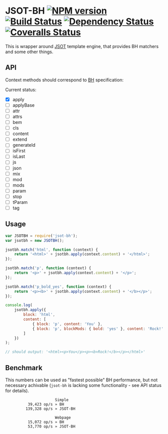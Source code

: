 # JSOT-BH [![NPM version][npm-image]][npm-url] [![Build Status][travis-image]][travis-url] [![Dependency Status][depstat-image]][depstat-url] [![Coveralls Status][coveralls-image]][coveralls-url]

This is wrapper around [JSOT](https://github.com/floatdrop/jsot) template engine, that provides BH matchers and some other things.

## API

Context methods should correspond to [BH](https://github.com/enb-make/bh#%D0%9A%D0%BB%D0%B0%D1%81%D1%81-ctx) specification:

Current status:

 * [x] apply
 * [ ] applyBase
 * [ ] attr
 * [ ] attrs
 * [ ] bem
 * [ ] cls
 * [ ] content
 * [ ] extend
 * [ ] generateId
 * [ ] isFirst
 * [ ] isLast
 * [ ] js
 * [ ] json
 * [ ] mix
 * [ ] mod
 * [ ] mods
 * [ ] param
 * [ ] stop
 * [ ] tParam
 * [ ] tag

## Usage

```js
var JSOTBH = require('jsot-bh');
var jsotbh = new JSOTBH();

jsotbh.match('html', function (context) {
    return '<html>' + jsotbh.apply(context.content) + '</html>';
});

jsotbh.match('p', function (context) {
    return '<p>' + jsotbh.apply(context.content) + '</p>';
});

jsotbh.match('p_bold_yes', function (context) {
    return '<p><b>' + jsotbh.apply(context.content) + '</b></p>';
});

console.log(
    jsotbh.apply({
        block: 'html',
        content: [
            { block: 'p', content: 'You' },
            { block: 'p', blockMods: { bold: 'yes' }, content: 'Rock!' }
        ]
    })
);

// should output: '<html><p>You</p><p><b>Rock!</b></p></html>'
```

## Benchmark

This numbers can be used as "fastest possible" BH performance, but not necessary achivable (`jsot-bh` is lacking some functionality - see API status for details).

```
                      Simple
          39,423 op/s » BH
         139,328 op/s » JSOT-BH

                      Webpage
          15,072 op/s » BH
          53,770 op/s » JSOT-BH
```

[npm-url]: https://npmjs.org/package/jsot-bh
[npm-image]: http://img.shields.io/npm/v/jsot-bh.svg

[travis-url]: https://travis-ci.org/floatdrop/jsot-bh
[travis-image]: http://img.shields.io/travis/floatdrop/jsot-bh.svg

[depstat-url]: https://david-dm.org/floatdrop/jsot-bh
[depstat-image]: https://david-dm.org/floatdrop/jsot-bh.svg?theme=shields.io

[coveralls-url]: https://coveralls.io/r/floatdrop/jsot-bh
[coveralls-image]: http://img.shields.io/coveralls/floatdrop/jsot-bh/master.svg
